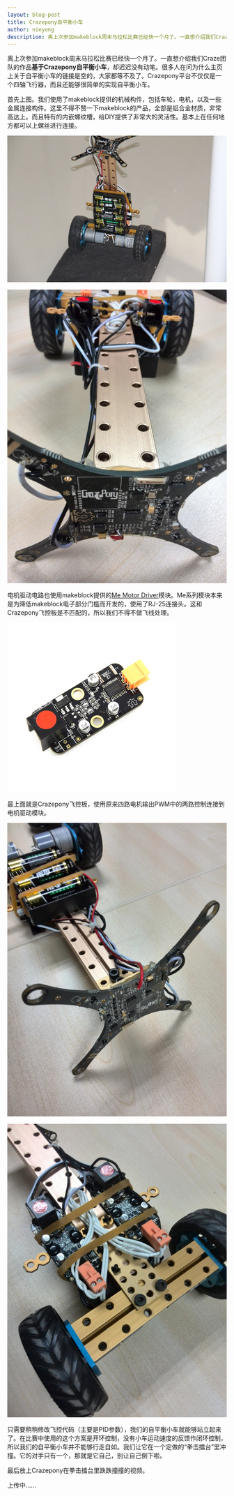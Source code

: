 ```yaml
---
layout: blog-post
title: Crazepony自平衡小车
author: nieyong
description: 离上次参加makeblock周末马拉松比赛已经快一个月了。一直想介绍我们Craze团队的作品——Crazepony自平衡小车，却迟迟没有动笔。很多人在问为什么主页上关于自平衡小车的链接是空的，大家都等不及了。Crazepony平台不仅仅是一个四轴飞行器，而且还能够很简单的实现自平衡小车。
---
```


离上次参加makeblock周末马拉松比赛已经快一个月了。一直想介绍我们Craze团队的作品**基于Crazepony自平衡小车**，却迟迟没有动笔。很多人在问为什么主页上关于自平衡小车的链接是空的，大家都等不及了。Crazepony平台不仅仅是一个四轴飞行器，而且还能够很简单的实现自平衡小车。

首先上图。我们使用了makeblock提供的机械构件，包括车轮，电机，以及一些金属连接构件。这里不得不赞一下makeblock的产品，全部是铝合金材质，非常高达上。而且特有的内嵌螺纹槽，给DIY提供了非常大的灵活性。基本上在任何地方都可以上螺丝进行连接。

![](/assets/img/vehicle-1.jpg)

![](/assets/img/vehicle-4.jpg)

电机驱动电路也使用makeblock提供的[Me Motor Driver](http://www.makeblock.cc/me-motor-driver-v2-0/)模块。Me系列模块本来是为降低makeblock电子部分门槛而开发的，使用了RJ-25连接头。这和Crazepony飞控板是不匹配的，所以我们不得不做飞线处理。

![](/assets/img/vehicle-2.jpg)

最上面就是Crazepony飞控板，使用原来四路电机输出PWM中的两路控制连接到电机驱动模块。

![](/assets/img/vehicle-3.jpg)

![](/assets/img/vehicle-5.jpg)

只需要稍稍修改飞控代码（主要是PID参数），我们的自平衡小车就能够站立起来了。在比赛中使用的这个方案是开环控制，没有小车运动速度的反馈作闭环控制，所以我们的自平衡小车并不能够行走自如。我们让它在一个定做的“拳击擂台”里冲撞。它的对手只有一个，那就是它自己，别让自己倒下啦。

最后放上Crazepony在拳击擂台里跌跌撞撞的视频。

上传中……
